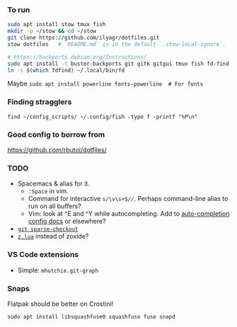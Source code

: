 ### To run

```bash
sudo apt install stow tmux fish
mkdir -p ~/stow && cd ~/stow
git clone https://github.com/ilyagr/dotfiles.git
stow dotfiles   # `README.md` is in the default `.stow-local-ignore`.

# https://backports.debian.org/Instructions/
sudo apt install -t buster-backports git gitk gitgui tmux fish fd-find
ln -s $(which fdfind) ~/.local/bin/fd
```

Maybe `sudo apt install powerline fonts-powerline  # For fonts`

### Finding stragglers
```
find ~/config_scripts/ ~/.config/fish -type f -printf "%P\n"
```

### Good config to borrow from
https://github.com/rbutoi/dotfiles/

### TODO
- Spacemacs & alias for it.
  - `:Space` in vim.
  - Command for interactive `s/\v\s+$//`. Perhaps command-line alias to run on all buffers?
  - Vim: look at ^E and ^Y while autocompleting.
    Add to [auto-completion config docs](https://spacevim.org/layers/autocomplete/) or elsewhere?
- [`git sparse-checkout`](https://git-scm.com/docs/git-sparse-checkout)
- [`z.lua`](https://github.com/skywind3000/z.lua) instead of zoxide?

### VS Code extensions
- Simple: `mhutchie.git-graph`

### Snaps

Flatpak should be better on Crostini!

`sudo apt install libsquashfuse0 squashfuse fuse snapd`

